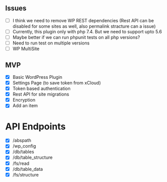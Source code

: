## Issues

- [ ] I think we need to remove WP REST dependencies (Rest API can be disabled for some sites as well, also permalink stracture can a issue)
- [ ] Currently, this plugin only with php 7.4. But we need to support upto 5.6
- [ ] Maybe better if we can run phpunit tests on all php versions?
- [ ] Need to run test on multiple versions
- [ ] WP MultiSite

## MVP

- [x] Basic WordPress Plugin
- [x] Settings Page (to save token from xCloud)
- [x] Token based authentication
- [x] Rest API for site migrations
- [x] Encryption
- [x] Add an item

# API Endpoints

- [x] /abspath
- [x] /wp_config
- [x] /db/tables
- [x] /db/table_structure
- [x] /fs/read
- [x] /db/table_data
- [x] /fs/structure
